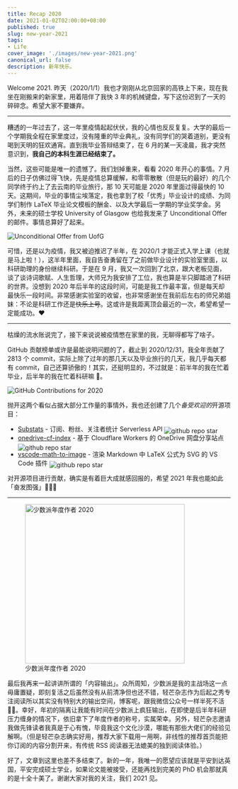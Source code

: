 ```yaml
---
title: Recap 2020
date: 2021-01-02T02:00:00+08:00
published: true
slug: new-year-2021
tags:
- Life
cover_image: './images/new-year-2021.png'
canonical_url: false
description: 新年快乐。
---
```


Welcome 2021. 昨天（2020/1/1）我也才刚刚从北京回家的高铁上下来，现在我坐在刚搬来的新家里，用着陪伴了我快 3 年的机械键盘，写下这份迟到了一天的碎碎念。希望大家不要嫌弃。

---

糟透的一年过去了，这一年里疫情起起伏伏，我的心情也反反复复。大学的最后一个学期我全程在家里度过，没有隆重的毕业典礼，没有同学们的哭着道别，更没有喝到天明的狂欢通宵。直到我毕业答辩结束了，在 6 月的某一天凌晨，我才突然意识到，**我自己的本科生涯已经结束了。**

当然，这些可能是唯一的遗憾了。我们划掉重来，看看 2020 年开心的事情。7 月后的日子仿佛过得飞快，先是疫情总算缓解，和零零散散（但是玩的最好）的几个同学终于约上了去云南的毕业旅行，那 10 天可能是 2020 年里面过得最快的 10 天。这期间，毕业的事情尘埃落定，我也拿到了校「优秀」毕业设计的成绩、为同学们制作 LaTeX 毕业论文模板的酬金、以及大学最后一学期的学业奖学金。另外，未来的硕士学校 University of Glasgow 也给我发来了 Unconditional Offer 的邮件。事情总算好了起来。

![Unconditional Offer from UofG](https://cdn.spencer.felinae98.cn/blog/75928f2f96bfa9c9633fd04c842ccd65.png)

可惜，还是以为疫情，我又被迫推迟了半年，在 2020/1 才能正式入学上课（也就是马上啦！），这半年里面，我自告奋勇留在了之前做毕业设计的实验室里面，以科研助理的身份继续科研。于是在 9 月，我又一次回到了北京，跟大老板见面，谈了谈诗词歌赋、人生哲理，大师兄为我安排了工位，我也算是半只脚踏进了科研的世界。没想到 2020 年后半年的这段时间，可能是我工作最丰富，但是每天却最快乐一段时间。非常感谢实验室的收留，也非常感谢坐在我前后左右的师兄弟姐妹：不论是科研工作还是~~快乐上号~~。这或许是我距离顶会最近的一次，希望希望一定能成功。❤️

---

枯燥的流水账说完了，接下来说说被疫情憋在家里的我，无聊得都写了啥子。

GitHub 贡献榜单或许是最能说明问题的了，截止到 2020/12/31，我全年贡献了 2813 个 commit，实际上除了过年的那几天以及毕业旅行的几天，我几乎每天都有 commit，自己还算骄傲的！其实，还挺明显的，不过就是：前半年的我在忙着毕业，后半年的我在忙着科研嘛 🤣。

![GitHub Contributions for 2020](https://cdn.spencer.felinae98.cn/blog/9f473bba9cdf7154753ab524f4a9c986.png)

抛开这两个看似占据大部分工作量的事情外，我也还创建了几个*备受欢迎的*开源项目：

* [Substats](https://github.com/spencerwooo/Substats) - 订阅、粉丝、关注者统计 Serverless API <img style="display: inline; transform: translateY(0.25em);" src="https://img.shields.io/github/stars/spencerwooo/Substats?style=social" alt="github repo star"/>
* [onedrive-cf-index](https://github.com/spencerwooo/onedrive-cf-index) - 基于 Cloudflare Workers 的 OneDrive 网盘分享站点  <img style="display: inline; transform: translateY(0.25em);" src="https://img.shields.io/github/stars/spencerwooo/onedrive-cf-index?style=social" alt="github repo star"/>
* [vscode-math-to-image](https://github.com/TeamMeow/vscode-math-to-image) - 渲染 Markdown 中 LaTeX 公式为 SVG 的 VS Code 插件  <img style="display: inline; transform: translateY(0.25em);" src="https://img.shields.io/github/stars/TeamMeow/vscode-math-to-image?style=social" alt="github repo star"/>

对开源项目进行贡献，确实是有着巨大成就感回报的，希望 2021 年我也能如此「奋发图强」🧑🏿‍🚒

---

<figure>
  <img src="https://cdn.spencer.felinae98.cn/blog/7caf20c00c5cad3cb7dda7c2e6529a9a.png" width="360px" alt="少数派年度作者 2020">
  <figcaption>少数派年度作者 2020</figcaption>
</figure>

最后我再来一起讲讲所谓的「内容输出」。众所周知，少数派是我的主战场这一点毋庸置疑，即刻复活之后虽然没有从前清净但也还不错，轻芒杂志作为后起之秀专注阅读所以其实没有特别大的输出空间，博客呢，跟我微信公众号一样半死不活 🤦🏼。幸好，年初的隔离让我能有时间在少数派上疯狂输出，在即使是后半年科研压力缠身的情况下，依旧拿下了年度作者的称号，实属荣幸。另外，轻芒杂志邀请我做先锋读者我真是于心有愧，毕竟我这个文化沙漠，哪能有那些大佬们的经验见解啊。（但是轻芒杂志确实好用，推荐大家下载用一用啊，非线性的推荐首页能把你订阅的内容分割开来，有传统 RSS 阅读器无法媲美的独到阅读体验。）

好了，文章到这里也差不多结束了。新的一年，我唯一的愿望应该就是平安到达英国，平安完成硕士学业，如果论文能被接受，还能再找到完美的 PhD 机会那就真的是十全十美了。谢谢大家对我的关注，我们 2021 见。
